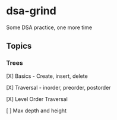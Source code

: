 # dsa-grind
Some DSA practice, one more time


## Topics

### Trees

[X] Basics - Create, insert, delete

[X] Traversal - inorder, preorder, postorder

[X] Level Order Traversal

[ ] Max depth and height
